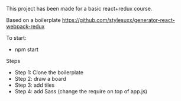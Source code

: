 This project has been made for a basic react+redux course.

Based on a boilerplate https://github.com/stylesuxx/generator-react-webpack-redux

To start:
- npm start


Steps
- Step 1: Clone the boilerplate
- Step 2: draw a board
- Step 3: add tiles
- Step 4: add Sass (change the require on top of app.js)